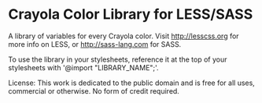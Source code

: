 Crayola Color Library for LESS/SASS
========================================

A library of variables for every Crayola color. Visit http://lesscss.org for more info on LESS, or http://sass-lang.com for SASS.

To use the library in your stylesheets, reference it at the top of your stylesheets with
'@import "LIBRARY_NAME";'.

License: This work is dedicated to the public domain and is free for all uses, commercial or otherwise. No form of credit required.
